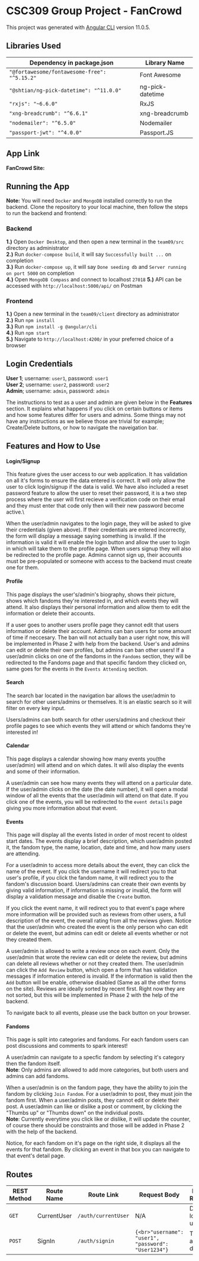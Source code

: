# CSC309 Group Project - FanCrowd
This project was generated with [Angular CLI](https://github.com/angular/angular-cli) version 11.0.5.

## Libraries Used
| Dependency in package.json | Library Name |
| -------------------------- | ------------ |
| `"@fortawesome/fontawesome-free": "^5.15.2"` | Font Awesome  |
| `"@shtian/ng-pick-datetime": "^11.0.0"` | ng-pick-datetime |
| `"rxjs": "~6.6.0"` | RxJS  |
| `"xng-breadcrumb": "^6.6.1"`  | xng-breadcrumb |
| `"nodemailer": "^6.5.0"` | Nodemailer |
| `"passport-jwt": "^4.0.0"` | Passport.JS |

## App Link
**FanCrowd Site:** 

## Running the App
**Note:** You will need `Docker` and `MongoDB` installed correctly to run the backend.
Clone the repository to your local machine, then follow the steps to run the backend and frontend:

### Backend
**1.)** Open `Docker Desktop`, and then open a new terminal in the `team09/src` directory as administrator\
**2.)** Run `docker-compose build`, it will say `Successfully built ...` on completion\
**3.)** Run `docker-compose up`, it will say `Done seeding db` and `Server running on port 5000` on completion\
**4.)** Open `MongoDB Compass` and connect to localhost `27018`
**5.)** API can be accessed with `http://localhost:5000/api/` on Postman

### Frontend
**1.)** Open a new terminal in the `team09/client` directory as administrator\
**2.)** Run `npm install`\
**3.)** Run `npm install -g @angular/cli`\
**4.)** Run `npm start`\
**5.)** Navigate to `http://localhost:4200/` in your preferred choice of a browser


## Login Credentials
**User 1**; username: `user1`, password: `user1`\
**User 2**; username: `user2`, password: `user2`\
**Admin**; username: `admin`, password: `admin`

The instructions to test as a user and admin are given below in the **Features** section. It explains what happens if you click on certain buttons or items and how some features differ for users and admins. Some things may not have any instructions as we believe those are trivial for example; Create/Delete buttons, or how to navigate the naveigation bar.


## Features and How to Use
#### Login/Signup
This feature gives the user access to our web application. It has validation on all it's forms to ensure the data entered is correct. It will only allow the user to click login/signup if the data is valid. We have also included a reset password feature to allow the user to reset their password, it is a two step process where the user will first recieve a verification code on their email and they must enter that code only then will their new password become active.\

When the user/admin navigates to the login page, they will be asked to give their credentials (given above). If their credentials are entered incorrectly, the form will display a message saying something is invalid. If the information is valid it will enable the login button and allow the user to login in which will take them to the profile page. When users signup they will also be redirected to the profile page. Admins cannot sign up, their accounts must be pre-populated or someone with access to the backend must create one for them.


#### Profile
This page displays the user's/admin's biography, shows their picture, shows which fandoms they're interested in, and which events they will attend. It also displays their personal information and allow them to edit the information or delete their accounts. 

If a user goes to another users profile page they cannot edit that users information or delete their account. Admins can ban users for some amount of time if neccesary. The ban will not actually ban a user right now, this will be implemented in Phase 2 with help from the backend. User's and admins can edit or delete their own profiles, but admins can ban other users! If a user/admin clicks on one of the fandoms in the `Fandoms` section, they will be redirected to the Fandoms page and that specific fandom they clicked on, same goes for the events in the `Events Attending` section.


#### Search
The search bar located in the navigation bar allows the user/admin to search for other users/admins or themselves. It is an elastic search so it will filter on every key input.

Users/admins can both search for other users/admins and checkout their profile pages to see which events they will attend or which fandoms they're interested in!


#### Calendar
This page displays a calendar showing how many events you(the user/admin) will attend and on which dates. It will also display the events and some of their information.

A user/admin can see how many events they will attend on a particular date. If the  user/admin clicks on the date (the date number), it will open a modal window of all the events that the user/admin will attend on that date. If you click one of the events, you will be redirected to the `event details` page giving you more information about that event.


#### Events
This page will display all the events listed in order of most recent to oldest start dates. The events display a brief description, which user/admin posted it, the fandom type, the name, location, date and time, and how many users are attending. 

For a user/admin to access more details about the event, they can click the name of the event. If you click the username it will redirect you to that user's profile, if you click the fandom name, it will redirect you to the fandom's discussion board. Users/admins can create their own events by giving valid information, if information is missing or invalid, the form will display a validation message and disable the `Create` button. 

If you click the event name, it will redirect you to that event's page where more information will be provided such as reviews from other users, a full description of the event, the overall rating from all the reviews given. Notice that the user/admin who created the event is the only person who can edit or delete the event, but admins can edit or delete all events whether or not they created them.

A user/admin is allowed to write a review once on each event. Only the user/admin that wrote the review can edit or delete the review, but admins can delete all reviews whether or not they created them. The user/admin can click the `Add Review` button, which open a form that has validation messages if information entered is invalid. If the information is valid then the `Add` button will be enable, otherwise disabled (Same as all the other forms on the site). Reviews are ideally sorted by recent first. Right now they are not sorted, but this will be implemented in Phase 2 with the help of the backend.

To navigate back to all events, please use the back button on your browser.


#### Fandoms
This page is split into categories and fandoms. For each fandom users can post discussions and comments to spark interest!

A user/admin can navigate to a specfic fandom by selecting it's category then the fandom itself.\
**Note**: Only admins are allowed to add more categories, but both users and admins can add fandoms.

When a user/admin is on the fandom page, they have the ability to join the fandom by clicking `Join Fandom`. For a user/admin to post, they must join the fandom first. When a user/admin posts, they cannot edit or delete their post. A user/admin can like or dislike a post or comment, by clicking the "Thumbs up" or "Thumbs down" on the individual posts.\
**Note**: Currently everytime you click like or dislike, it will update the counter, of course there should be constraints and those will be added in Phase 2 with the help of the backend.

Notice, for each fandom on it's page on the right side, it displays all the events for that fandom. By clicking an event in that box you can navigate to that event's detail page. 


## Routes
| REST Method | Route Name | Route Link | Request Body | Request Response |
| ----------- | ---------- | ---------- | ------------ | ---------------- |
| `GET` | CurrentUser | `/auth/currentUser` | N/A | Details of logged in user |
| `POST` | SignIn | `/auth/signin` | `{<br>"username": "user1", "password": "User1234"}` | Token and user details |
